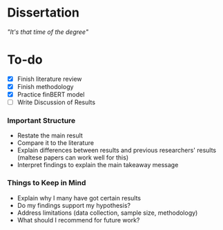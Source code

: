 # Dissertation
*"It's that time of the degree"*

# To-do
- [x] Finish literature review
- [x] Finish methodology
- [x] Practice finBERT model
- [ ] Write Discussion of Results

### Important Structure

*  Restate the main result
*  Compare it to the literature
*  Explain differences between results and previous researchers' results (maltese papers can work well for this)
*  Interpret findings to explain the main takeaway message

### Things to Keep in Mind

*  Explain why I many have got certain results
*  Do my findings support my hypothesis?
*  Address limitations (data collection, sample size, methodology)
*  What should I recommend for future work?
